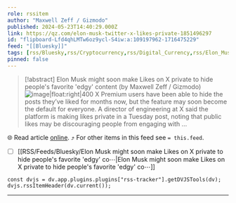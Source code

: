 ```yaml
---
role: rssitem
author: "Maxwell Zeff / Gizmodo"
published: 2024-05-23T14:40:29.000Z
link: https://qz.com/elon-musk-twitter-x-likes-private-1851496297
id: "flipboard-Lfd4qhLMTw6oz9ycl-S4iw:a:109197962-1716475229"
feed: "[[Bluesky]]"
tags: [rss/Bluesky,rss/Cryptocurrency,rss/Digital_Currency,rss/Elon_Musk,rss/Finance]
pinned: false
---
```


> [!abstract] Elon Musk might soon make Likes on X private to hide people's favorite 'edgy' content (by Maxwell Zeff / Gizmodo)
> ![image|float:right|400](https://i.kinja-img.com/image/upload/c_fill,h_675,pg_1,q_80,w_1200/d0f0eb517862fbf31791896b080b14e1.jpg) X Premium users have been able to hide the posts they’ve liked for months now, but the feature may soon become the default for everyone. A director of engineering at X said the platform is making likes private in a Tuesday post, noting that public likes may be discouraging people from engaging with …

🌐 Read article [online](https://qz.com/elon-musk-twitter-x-likes-private-1851496297). ⤴ For other items in this feed see `= this.feed`.

- [ ] [[RSS/Feeds/Bluesky/Elon Musk might soon make Likes on X private to hide people's favorite 'edgy' co⋯|Elon Musk might soon make Likes on X private to hide people's favorite 'edgy' co⋯]]

~~~dataviewjs
const dvjs = dv.app.plugins.plugins["rss-tracker"].getDVJSTools(dv);
dvjs.rssItemHeader(dv.current());
~~~

- - -
